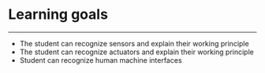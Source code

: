 
# Learning goals
_____________________________________
* The student can recognize sensors and explain their working principle
* The student can recognize actuators and explain their working principle
* Student can recognize human machine interfaces
